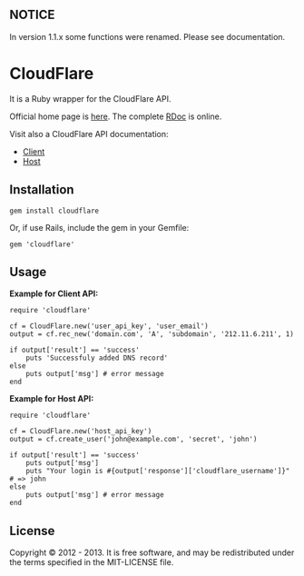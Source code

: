 NOTICE
------

In version 1.1.x some functions were renamed. Please see documentation.


CloudFlare
==========

It is a Ruby wrapper for the CloudFlare API.

Official home page is [here](https://github.com/B4k3r/cloudflare). The complete [RDoc](http://rdoc.info/github/B4k3r/cloudflare/) is online.

Visit also a CloudFlare API documentation:

-    [Client](http://www.cloudflare.com/docs/client-api.html)
-    [Host](http://www.cloudflare.com/docs/host-api.html)

Installation
------------

```
gem install cloudflare
```

Or, if use Rails, include the gem in your Gemfile:

```
gem 'cloudflare'
```

Usage
-----

**Example for Client API:**

```
require 'cloudflare'

cf = CloudFlare.new('user_api_key', 'user_email')
output = cf.rec_new('domain.com', 'A', 'subdomain', '212.11.6.211', 1)

if output['result'] == 'success'
  	puts 'Successfuly added DNS record'
else
	puts output['msg'] # error message
end
```

**Example for Host API:**

```
require 'cloudflare'

cf = CloudFlare.new('host_api_key')
output = cf.create_user('john@example.com', 'secret', 'john')

if output['result'] == 'success'
  	puts output['msg']
  	puts "Your login is #{output['response']['cloudflare_username']}" # => john
else
  	puts output['msg'] # error message
end
```

License
-------

Copyright &copy; 2012 - 2013. It is free software, and may be redistributed under the terms specified in the MIT-LICENSE file.






